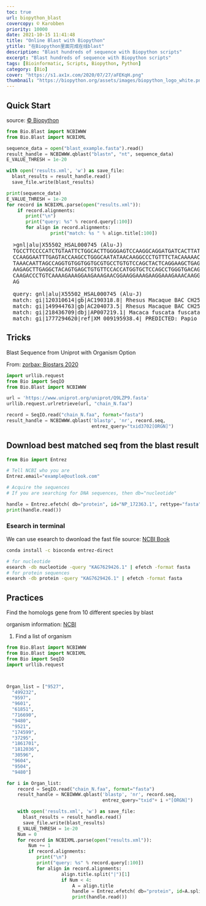 ```yaml
---
toc: true
url: biopython_blast
covercopy: © Karobben
priority: 10000
date: 2021-10-15 11:41:48
title: "Online Blast with Biopython"
ytitle: "在Biopython里面完成在线blast"
description: "Blast hundreds of sequence with Biopython scripts"
excerpt: "Blast hundreds of sequence with Biopython scripts"
tags: [Bioinformatic, Scripts, Biopython, Python]
category: [Bio]
cover: "https://s1.ax1x.com/2020/07/27/aFEKqH.png"
thumbnail: "https://biopython.org/assets/images/biopython_logo_white.png"
---
```


## Quick Start

source: [© Biopython](https://www.tutorialspoint.com/biopython/biopython_overview_of_blast.htm)

```python
from Bio.Blast import NCBIWWW
from Bio.Blast import NCBIXML

sequence_data = open("blast_example.fasta").read()
result_handle = NCBIWWW.qblast("blastn", "nt", sequence_data)
E_VALUE_THRESH = 1e-20

with open('results.xml', 'w') as save_file:
  blast_results = result_handle.read()
  save_file.write(blast_results)

print(sequence_data)
E_VALUE_THRESH = 1e-20
for record in NCBIXML.parse(open("results.xml")):
    if record.alignments:
       print("\n")
       print("query: %s" % record.query[:100])
       for align in record.alignments:
                print("match: %s " % align.title[:100])
```

<pre>
  >gnl|alu|X55502_HSAL000745 (Alu-J)
  TGCCTTCCCCATCTGTAATTCTGGCACTTGGGGAGTCCAAGGCAGGATGATCACTTATGC
  CCAAGGAATTTGAGTACCAAGCCTGGGCAATATAACAAGGCCCTGTTTCTACAAAAACTT
  TAAACAATTAGCCAGGTGTGGTGGTGCGTGCCTGTGTCCAGCTACTCAGGAAGCTGAGGC
  AAGAGCTTGAGGCTACAGTGAGCTGTGTTCCACCATGGTGCTCCAGCCTGGGTGACAGGG
  CAAGACCCTGTCAAAAGAAAGGAAGAAAGAACGGAAGGAAAGAAGGAAAGAAACAAGGAG
  AG

  query: gnl|alu|X55502_HSAL000745 (Alu-J)
  match: gi|120310614|gb|AC190318.8| Rhesus Macaque BAC CH250-278P13 () complete sequence
  match: gi|149944763|gb|AC204073.5| Rhesus Macaque BAC CH250-450C10 () complete sequence
  match: gi|218436709|dbj|AP007219.1| Macaca fuscata fuscata DNA, clone: MSB2-167F16, complete sequence
  match: gi|1777294620|ref|XM_009195938.4| PREDICTED: Papio anubis SEC14 like lipid binding 5 (SEC14L5), tran
</pre>


## Tricks

Blast Sequence from Uniprot with Organism Option

From: [zorbax; Biostars 2020](https://www.biostars.org/p/439571/)

```python
import urllib.request
from Bio import SeqIO
from Bio.Blast import NCBIWWW

url = 'https://www.uniprot.org/uniprot/Q9LZP9.fasta'
urllib.request.urlretrieve(url, "chain_N.faa")

record = SeqIO.read("chain_N.faa", format="fasta")
result_handle = NCBIWWW.qblast('blastp', 'nr', record.seq,
                               entrez_query="txid3702[ORGN]")

```


## Download best matched seq from the blast result

```python
from Bio import Entrez

# Tell NCBI who you are
Entrez.email="example@outlook.com"

# Acquire the sequences
# If you are searching for DNA sequences, then db="nucleotide"

handle = Entrez.efetch( db="protein", id="NP_172363.1", rettype="fasta", retmode="text")
print(handle.read())
```

### Esearch in terminal

We can use esearch to dwonload the fast file
source: [NCBI Book](https://www.ncbi.nlm.nih.gov/books/NBK179288/)

```bash
conda install -c bioconda entrez-direct

# for nucleotide
esearch -db nucleotide -query "KAG7629426.1" | efetch -format fasta
# for protein sequences
esearch -db protein -query "KAG7629426.1" | efetch -format fasta
```


## Practices

Find the homologs gene from 10 different species by blast

organism information: [NCBI](https://www.ncbi.nlm.nih.gov/Taxonomy/Browser/wwwtax.cgi?mode=Tree&id=38039&lvl=3&lin=f&keep=1&srchmode=1&unlock)

1. Find a list of organism
```python
from Bio.Blast import NCBIWWW
from Bio.Blast import NCBIXML
from Bio import SeqIO
import urllib.request



Organ_list = ["9527",
  "499232",
  "9597",
  "9601",
  "61851",
  "716690",
  "9480",
  "9521",
  "174599",
  "37295",
  "1861701",
  "1812036",
  "30596",
  "9604",
  "9504",
  "9480"]

for i in Organ_list:
    record = SeqIO.read("chain_N.faa", format="fasta")
    result_handle = NCBIWWW.qblast('blastp', 'nr', record.seq,
                                   entrez_query="txid"+ i +"[ORGN]")

    with open('results.xml', 'w') as save_file:
      blast_results = result_handle.read()
      save_file.write(blast_results)
    E_VALUE_THRESH = 1e-20
    Num = 0
    for record in NCBIXML.parse(open("results.xml")):
        Num += 1
        if record.alignments:
           print("\n")
           print("query: %s" % record.query[:100])
           for align in record.alignments:
                    align.title.split("|")[1]
                    if Num < 4:
                        A = align.title
                        handle = Entrez.efetch( db="protein", id=A.split("|")[1], rettype="fasta", retmode="text")
                        print(handle.read())

```
